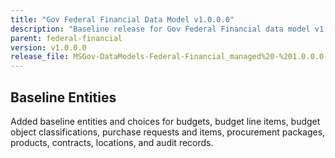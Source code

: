 ```yaml
---
title: "Gov Federal Financial Data Model v1.0.0.0"
description: "Baseline release for Gov Federal Financial data model v1.0.0.0"
parent: federal-financial
version: v1.0.0.0
release_file: MSGov-DataModels-Federal-Financial_managed%20-%201.0.0.0.zip
---
```


## Baseline Entities
Added baseline entities and choices for budgets, budget line items, budget object classifications, purchase requests and items, procurement packages, products, contracts, locations, and audit records.
